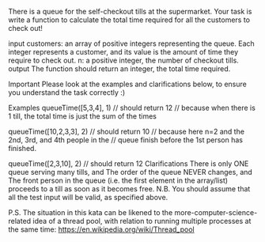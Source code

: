 There is a queue for the self-checkout tills at the supermarket. Your task is write a function to calculate the total time required for all the customers to check out!

input
customers: an array of positive integers representing the queue. Each integer represents a customer, and its value is the amount of time they require to check out.
n: a positive integer, the number of checkout tills.
output
The function should return an integer, the total time required.

Important
Please look at the examples and clarifications below, to ensure you understand the task correctly :)

Examples
queueTime([5,3,4], 1)
// should return 12
// because when there is 1 till, the total time is just the sum of the times

queueTime([10,2,3,3], 2)
// should return 10
// because here n=2 and the 2nd, 3rd, and 4th people in the
// queue finish before the 1st person has finished.

queueTime([2,3,10], 2)
// should return 12
Clarifications
There is only ONE queue serving many tills, and
The order of the queue NEVER changes, and
The front person in the queue (i.e. the first element in the array/list) proceeds to a till as soon as it becomes free.
N.B. You should assume that all the test input will be valid, as specified above.

P.S. The situation in this kata can be likened to the more-computer-science-related idea of a thread pool, with relation to running multiple processes at the same time: https://en.wikipedia.org/wiki/Thread_pool

